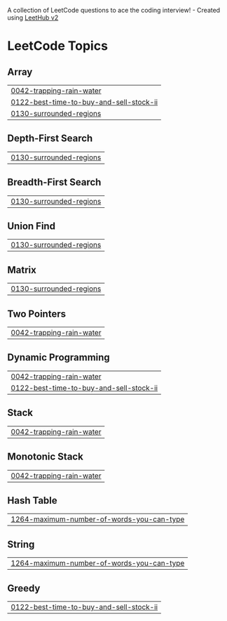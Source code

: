 A collection of LeetCode questions to ace the coding interview! - Created using [LeetHub v2](https://github.com/arunbhardwaj/LeetHub-2.0)
<!---LeetCode Topics Start-->
# LeetCode Topics
## Array
|  |
| ------- |
| [0042-trapping-rain-water](https://github.com/Santhosh-1608/LeetCode/tree/master/0042-trapping-rain-water) |
| [0122-best-time-to-buy-and-sell-stock-ii](https://github.com/Santhosh-1608/LeetCode/tree/master/0122-best-time-to-buy-and-sell-stock-ii) |
| [0130-surrounded-regions](https://github.com/Santhosh-1608/LeetCode/tree/master/0130-surrounded-regions) |
## Depth-First Search
|  |
| ------- |
| [0130-surrounded-regions](https://github.com/Santhosh-1608/LeetCode/tree/master/0130-surrounded-regions) |
## Breadth-First Search
|  |
| ------- |
| [0130-surrounded-regions](https://github.com/Santhosh-1608/LeetCode/tree/master/0130-surrounded-regions) |
## Union Find
|  |
| ------- |
| [0130-surrounded-regions](https://github.com/Santhosh-1608/LeetCode/tree/master/0130-surrounded-regions) |
## Matrix
|  |
| ------- |
| [0130-surrounded-regions](https://github.com/Santhosh-1608/LeetCode/tree/master/0130-surrounded-regions) |
## Two Pointers
|  |
| ------- |
| [0042-trapping-rain-water](https://github.com/Santhosh-1608/LeetCode/tree/master/0042-trapping-rain-water) |
## Dynamic Programming
|  |
| ------- |
| [0042-trapping-rain-water](https://github.com/Santhosh-1608/LeetCode/tree/master/0042-trapping-rain-water) |
| [0122-best-time-to-buy-and-sell-stock-ii](https://github.com/Santhosh-1608/LeetCode/tree/master/0122-best-time-to-buy-and-sell-stock-ii) |
## Stack
|  |
| ------- |
| [0042-trapping-rain-water](https://github.com/Santhosh-1608/LeetCode/tree/master/0042-trapping-rain-water) |
## Monotonic Stack
|  |
| ------- |
| [0042-trapping-rain-water](https://github.com/Santhosh-1608/LeetCode/tree/master/0042-trapping-rain-water) |
## Hash Table
|  |
| ------- |
| [1264-maximum-number-of-words-you-can-type](https://github.com/Santhosh-1608/LeetCode/tree/master/1264-maximum-number-of-words-you-can-type) |
## String
|  |
| ------- |
| [1264-maximum-number-of-words-you-can-type](https://github.com/Santhosh-1608/LeetCode/tree/master/1264-maximum-number-of-words-you-can-type) |
## Greedy
|  |
| ------- |
| [0122-best-time-to-buy-and-sell-stock-ii](https://github.com/Santhosh-1608/LeetCode/tree/master/0122-best-time-to-buy-and-sell-stock-ii) |
<!---LeetCode Topics End-->